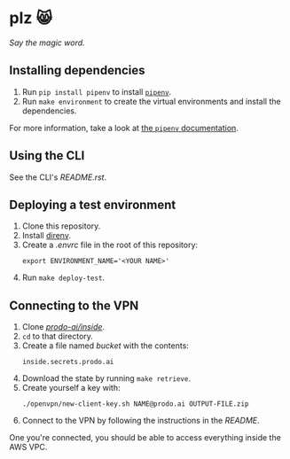 # plz 😸

*Say the magic word.*

## Installing dependencies

1. Run `pip install pipenv` to install [`pipenv`](https://docs.pipenv.org/).
2. Run `make environment` to create the virtual environments and install the dependencies.

For more information, take a look at [the `pipenv` documentation](https://docs.pipenv.org/).

## Using the CLI

See the CLI's *README.rst*.

## Deploying a test environment

1. Clone this repository.
2. Install [direnv](https://direnv.net/).
3. Create a *.envrc* file in the root of this repository:
   ```
   export ENVIRONMENT_NAME='<YOUR NAME>'
   ```
4. Run `make deploy-test`.

## Connecting to the VPN

1. Clone [*prodo-ai/inside*](https://github.com/prodo-ai/inside).
2. `cd` to that directory.
3. Create a file named *bucket* with the contents:
   ```
   inside.secrets.prodo.ai
   ```
4. Download the state by running `make retrieve`.
5. Create yourself a key with:
   ```
   ./openvpn/new-client-key.sh NAME@prodo.ai OUTPUT-FILE.zip
   ```
6. Connect to the VPN by following the instructions in the *README*.

One you're connected, you should be able to access everything inside the AWS VPC.

